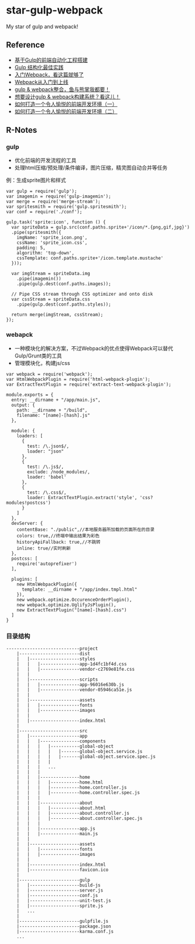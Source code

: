 # star-gulp-webpack
My star of gulp and webpack!

## Reference
- [基于Gulp的前端自动化工程搭建](http://mrzhang123.github.io/2016/09/07/gulpUse/)
- [Gulp 结构化最佳实践](http://gold.xitu.io/post/57bc5429128fe1005f99367e)
- [入门Webpack，看这篇就够了](http://www.jianshu.com/p/42e11515c10f)
- [Webpack从入门到上线](http://yincheng.site/webpack)
- [gulp & webpack整合，鱼与熊掌我都要！](http://www.jianshu.com/p/9724c47b406c)
- [想要设计gulp & webpack构建系统？看这儿！](http://www.jianshu.com/p/2cc6a22c9ecc)
- [如何打造一个令人愉悦的前端开发环境（一）](http://gold.xitu.io/post/57c659918ac24700635c0164)
- [如何打造一个令人愉悦的前端开发环境（二）](http://gold.xitu.io/post/57c940687db2a2007885b035)

## R-Notes
### gulp
- 优化前端的开发流程的工具
- 处理html压缩/预处理/条件编译，图片压缩，精灵图自动合并等任务

例：生成sprite图片和样式
```
var gulp = require('gulp');
var imagemin = require('gulp-imagemin');
var merge = require('merge-stream');
var spritesmith = require('gulp.spritesmith');
var conf = require('./conf');

gulp.task('sprite:icon', function () {
  var spriteData = gulp.src(conf.paths.sprite+'/icon/*.{png,gif,jpg}')
  .pipe(spritesmith({
    imgName: 'sprite_icon.png',
    cssName: 'sprite_icon.css',
    padding: 5,
    algorithm: 'top-down',
    cssTemplate: conf.paths.sprite+'/icon.template.mustache'
  }));
  
  var imgStream = spriteData.img
    .pipe(imagemin())
    .pipe(gulp.dest(conf.paths.images));

  // Pipe CSS stream through CSS optimizer and onto disk
  var cssStream = spriteData.css
    .pipe(gulp.dest(conf.paths.styles));

  return merge(imgStream, cssStream);
});
```

### webapck
- 一种模块化的解决方案，不过Webpack的优点使得Webpack可以替代Gulp/Grunt类的工具
- 管理模块化，构建js/css

```
var webpack = require('webpack');
var HtmlWebpackPlugin = require('html-webpack-plugin');
var ExtractTextPlugin = require('extract-text-webpack-plugin');

module.exports = {
  entry: __dirname + "/app/main.js",
  output: {
    path: __dirname + "/build",
    filename: "[name]-[hash].js"
  },

  module: {
    loaders: [
      {
        test: /\.json$/,
        loader: "json"
      },
      {
        test: /\.js$/,
        exclude: /node_modules/,
        loader: 'babel'
      },
      {
        test: /\.css$/,
        loader: ExtractTextPlugin.extract('style', 'css?modules!postcss')
      }
    ]
  },
  devServer: {
    contentBase: "./public",//本地服务器所加载的页面所在的目录
    colors: true,//终端中输出结果为彩色
    historyApiFallback: true,//不跳转
    inline: true//实时刷新
  },
  postcss: [
    require('autoprefixer')
  ],

  plugins: [
    new HtmlWebpackPlugin({
      template: __dirname + "/app/index.tmpl.html"
    }),
    new webpack.optimize.OccurenceOrderPlugin(),
    new webpack.optimize.UglifyJsPlugin(),
    new ExtractTextPlugin("[name]-[hash].css")
  ]
}
```

### 目录结构

```
----------------------------project
    |-----------------------dist
    |   |-------------------styles
    |   |   |---------------app-1d4fc1bf4d.css
    |   |   |---------------vendor-c2769e81fe.css
    |   |
    |   |-------------------scripts
    |   |   |---------------app-96016e630b.js
    |   |   |---------------vendor-05946ca51e.js
    |   |
    |   |-------------------assets
    |   |   |---------------fonts
    |   |   |---------------images
    |   |
    |   |-------------------index.html
    |
    |-----------------------src
    |   |-------------------app
    |   |   |---------------components
    |   |   |   |-----------global-object
    |   |   |   |   |-------global-object.service.js
    |   |   |   |   |-------global-object.service.spec.js
    |   |   |   |
    |   |   |   ...
    |   |   |
    |   |   |---------------home
    |   |   |   |-----------home.html
    |   |   |   |-----------home.controller.js
    |   |   |   |-----------home.controller.spec.js
    |   |   |
    |   |   |---------------about
    |   |   |   |-----------about.html
    |   |   |   |-----------about.controller.js
    |   |   |   |-----------about.controller.spec.js
    |   |   |
    |   |   |---------------app.js
    |   |   |---------------main.js
    |   |
    |   |-------------------assets
    |   |   |---------------fonts
    |   |   |---------------images
    |   |
    |   |-------------------index.html
    |   |-------------------favicon.ico
    |
    |-----------------------gulp
    |   |-------------------build-js
    |   |-------------------server.js
    |   |-------------------conf.js
    |   |-------------------unit-test.js
    |   |-------------------sprite.js
    |   ...
    |
    |-----------------------gulpfile.js
    |-----------------------package.json
    |-----------------------karma.conf.js
    ...

```
